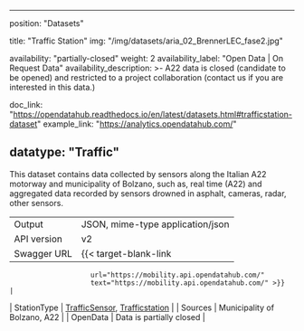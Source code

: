 

---
position: "Datasets"

title: "Traffic Station"
img: "/img/datasets/aria_02_BrennerLEC_fase2.jpg"

availability: "partially-closed"
weight: 2
availability_label: "Open Data | On Request Data"
availability_description: >-
    A22 data is closed (candidate to be opened) and restricted to a project collaboration
    (<a class="dataset-mailto">contact&nbsp;us</a>
    if you are interested in this data.)

doc_link: "https://opendatahub.readthedocs.io/en/latest/datasets.html#trafficstation-dataset"
example_link: "https://analytics.opendatahub.com/"

datatype: "Traffic"
---

This dataset contains data collected by sensors along the Italian A22 motorway and municipality of Bolzano, such as, real time (A22) and aggregated data recorded by sensors drowned in asphalt, cameras, radar, other sensors.

|             |                                                                                                                                                                |
| :---------- | -------------------------------------------------------------------------------------------------------------------------------------------------------------- |
| Output      | JSON, mime-type application/json                                                                                                                               |
| API version | v2                                                                                                                                                             |
| Swagger URL | {{< target-blank-link
                        url="https://mobility.api.opendatahub.com/"
                        text="https://mobility.api.opendatahub.com/" >}}                                                                                                                      |
| StationType | [TrafficSensor](https://mobility.api.opendatahub.com/v2/flat/TrafficSensor), [Trafficstation](https://mobility.api.opendatahub.com/v2/flat/Trafficstation) |
| Sources     | Municipality of Bolzano, A22                                                                                                                                   |
| OpenData    | Data is partially closed                                                                                                                                      |

